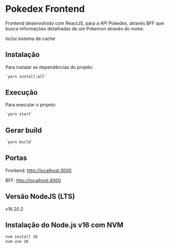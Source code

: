 # Pokedex Frontend

Frontend desenvolvido com ReactJS, para a API Pokedex, através BFF 
que busca informações detalhadas de um Pokemon através do nome.

Inclui sistema de cache 

## Instalação

Para instalar as dependências do projeto:

```bash
`yarn install:all`
```

## Execução

Para executar o projeto:

```bash
`yarn start`
```

## Gerar build

```bash
`yarn build`
```


## Portas

Frontend: [http://localhost:3000](http://localhost:3000)  

BFF: [http://localhost:4000](http://localhost:4000)

## Versão NodeJS (LTS)
v16.20.2

## Instalação do Node.js v16 com NVM

```bash
nvm install 16
nvm use 16
```